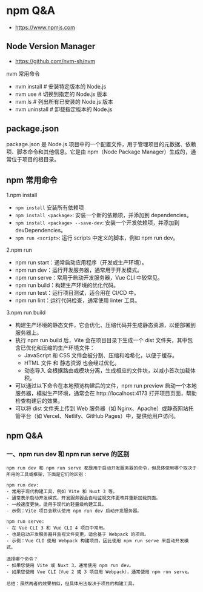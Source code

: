 # npm Q&A
- https://www.npmjs.com

## Node Version Manager
- https://github.com/nvm-sh/nvm

nvm 常用命令
- nvm install <version>     # 安装特定版本的 Node.js
- nvm use <version>         # 切换到指定的 Node.js 版本
- nvm ls                    # 列出所有已安装的 Node.js 版本
- nvm uninstall <version>   # 卸载指定版本的 Node.js


## package.json
package.json 是 Node.js 项目中的一个配置文件，用于管理项目的元数据、依赖项、脚本命令和其他信息。它是由 npm（Node Package Manager）生成的，通常位于项目的根目录。


## npm 常用命令
1.npm install
- `npm install` 安装所有依赖项
- `npm install <package>`: 安装一个新的依赖项，并添加到 dependencies。
- `npm install <package> --save-dev`: 安装一个开发依赖项，并添加到 devDependencies。
- `npm run <script>`: 运行 scripts 中定义的脚本，例如 npm run dev。

2.npm run
- npm run start：通常启动应用程序（开发或生产环境）。
- npm run dev：运行开发服务器，通常用于开发模式。
- npm run serve：常用于启动开发服务器，Vue CLI 中较常见。
- npm run build：构建生产环境的优化代码。
- npm run test：运行项目测试，适合用在 CI/CD 中。
- npm run lint：运行代码检查，通常使用 linter 工具。

3.npm run build
- 构建生产环境的静态文件，它会优化、压缩代码并生成静态资源，以便部署到服务器上。
- 执行 npm run build 后，Vite 会在项目目录下生成一个 dist 文件夹，其中包含已优化和压缩的生产环境文件：
  - JavaScript 和 CSS 文件会被分割、压缩和哈希化，以便于缓存。
  - HTML 文件 和 静态资源 也会经过优化。
  - 动态导入 会根据路由或模块分离，生成相应的文件块，以减小首次加载体积。
- 可以通过以下命令在本地预览构建后的文件，npm run preview 启动一个本地服务器，模拟生产环境，通常会在 http://localhost:4173 打开项目页面，帮助检查构建后的效果。
- 可以将 dist 文件夹上传到 Web 服务器（如 Nginx、Apache）或静态网站托管平台（如 Vercel、Netlify、GitHub Pages）中，提供给用户访问。


## npm Q&A
### 一、npm run dev 和 npm run serve 的区别
```
npm run dev 和 npm run serve 都是用于启动开发服务器的命令，但具体使用哪个取决于所用的工具或框架，下面是它们的区别：

npm run dev:
- 常用于现代构建工具，例如 Vite 和 Nuxt 3 等。
- 通常表示启动开发模式，开发服务器会自动监视文件更改并重新加载页面。
- 一般速度更快，适用于现代的轻量级构建工具。
- 示例：Vite 项目会默认使用 npm run dev 启动开发服务器。

npm run serve:
- 在 Vue CLI 3 和 Vue CLI 4 项目中常用。
- 也是启动开发服务器并监视文件变更，适合基于 Webpack 的项目。
- 示例：Vue CLI 使用 Webpack 构建项目，因此使用 npm run serve 来启动开发模式。

选择哪个命令？
- 如果您使用 Vite 或 Nuxt 3，通常使用 npm run dev。
- 如果您使用 Vue CLI（Vue 2 或 3 项目用 Webpack），通常使用 npm run serve。

总结：虽然两者的效果相似，但具体用法取决于项目的构建工具。
```
